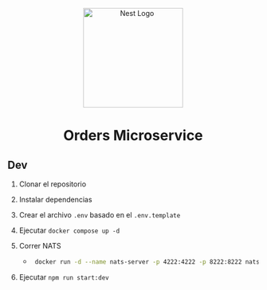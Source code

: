 <p align="center">
  <a href="http://nestjs.com/" target="blank"><img src="https://nestjs.com/img/logo-small.svg" width="200" alt="Nest Logo" /></a>
</p>

<h1 align="center">Orders Microservice</h1>

## Dev

1. Clonar el repositorio
2. Instalar dependencias
3. Crear el archivo `.env` basado en el `.env.template`
4. Ejecutar `docker compose up -d`
5. Correr NATS

   - ```bash
      docker run -d --name nats-server -p 4222:4222 -p 8222:8222 nats
     ```

6. Ejecutar `npm run start:dev`
